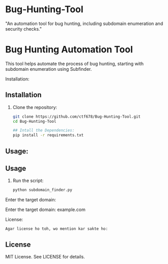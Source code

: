 # Bug-Hunting-Tool
"An automation tool for bug hunting, including subdomain enumeration and security checks."
# Bug Hunting Automation Tool
This tool helps automate the process of bug hunting, starting with subdomain enumeration using Subfinder.

Installation:
## Installation
1. Clone the repository:
   ```bash
   git clone https://github.com/ctf678/Bug-Hunting-Tool.git
   cd Bug-Hunting-Tool

   ## Intall the Dependencies:
   pip install -r requirements.txt


## Usage:
## Usage
1. Run the script:
   ```bash
   python subdomain_finder.py
Enter the target domain:

Enter the target domain: example.com


License:

    Agar license ho toh, wo mention kar sakte ho:

## License
MIT License. See LICENSE for details.

